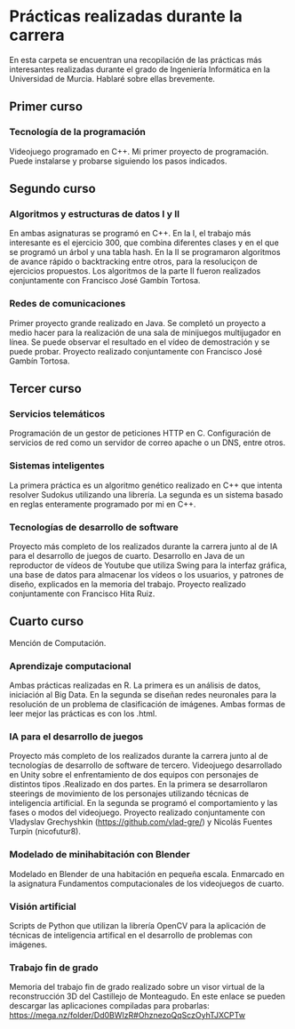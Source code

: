 # Prácticas realizadas durante la carrera

En esta carpeta se encuentran una recopilación de las prácticas más interesantes realizadas durante el grado de Ingeniería Informática en la Universidad de Murcia. Hablaré sobre ellas brevemente.

## Primer curso
### Tecnología de la programación
Videojuego programado en C++. Mi primer proyecto de programación. Puede instalarse y probarse siguiendo los pasos indicados.

## Segundo curso
### Algoritmos y estructuras de datos I y II
En ambas asignaturas se programó en C++. En la I, el trabajo más interesante es el ejercicio 300, que combina diferentes clases y en el que se programó un árbol y una tabla hash. En la II se programaron algoritmos de avance rápido o backtracking entre otros, para la resoluciçon de ejercicios propuestos. Los algoritmos de la parte II fueron realizados conjuntamente con Francisco José Gambín Tortosa.
### Redes de comunicaciones
Primer proyecto grande realizado en Java. Se completó un proyecto a medio hacer para la realización de una sala de minijuegos multijugador en línea. Se puede observar el resultado en el vídeo de demostración y se puede probar. Proyecto realizado conjuntamente con Francisco José Gambín Tortosa.

## Tercer curso
### Servicios telemáticos
Programación de un gestor de peticiones HTTP en C. Configuración de servicios de red como un servidor de correo apache o un DNS, entre otros.
### Sistemas inteligentes
La primera práctica es un algoritmo genético realizado en C++ que intenta resolver Sudokus utilizando una librería. La segunda es un sistema basado en reglas enteramente  programado por mi en C++.
### Tecnologías de desarrollo de software
Proyecto más completo de los realizados durante la carrera junto al de IA para el desarrollo de juegos de cuarto. Desarrollo en Java de un reproductor de vídeos de Youtube que utiliza Swing para la interfaz gráfica, una base de datos para almacenar los vídeos o los usuarios, y patrones de diseño, explicados en la memoria del trabajo. Proyecto realizado conjuntamente con Francisco Hita Ruiz.

## Cuarto curso
Mención de Computación.
### Aprendizaje computacional
Ambas prácticas realizadas en R. La primera es un análisis de datos, iniciación al Big Data. En la segunda se diseñan redes neuronales para la resolución de un problema de clasificación de imágenes. Ambas formas de leer mejor las prácticas es con los .html.
### IA para el desarrollo de juegos
Proyecto más completo de los realizados durante la carrera junto al de tecnologías de desarrollo de software de tercero. Videojuego desarrollado en Unity sobre el enfrentamiento de dos equipos con personajes de distintos tipos .Realizado en dos partes. En la primera se desarrollaron steerings de movimiento de los personajes utilizando técnicas de inteligencia artificial. En la segunda se programó el comportamiento y las fases o modos del videojuego. Proyecto realizado conjuntamente con Vladyslav Grechyshkin (https://github.com/vlad-gre/) y Nicolás Fuentes Turpín (nicofutur8).
### Modelado de minihabitación con Blender
Modelado en Blender de una habitación en pequeña escala. Enmarcado en la asignatura Fundamentos computacionales de los videojuegos de cuarto.
### Visión artificial
Scripts de Python que utilizan la librería OpenCV para la aplicación de técnicas de inteligencia artifical en el desarrollo de problemas con imágenes.
### Trabajo fin de grado
Memoria del trabajo fin de grado realizado sobre un visor virtual de la reconstrucción 3D del Castillejo de Monteagudo.
En este enlace se pueden descargar las aplicaciones compiladas para probarlas: https://mega.nz/folder/Dd0BWIzR#OhznezoQqSczOyhTJXCPTw

